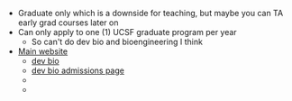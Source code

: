 - Graduate only which is a downside for teaching, but maybe you can TA early grad courses later on
- Can only apply to one (1) UCSF graduate program per year
	- So can't do dev bio and bioengineering I think
- [Main website](https://graduate.ucsf.edu/)
	- [dev bio](https://dscb.ucsf.edu/)
	- [dev bio admissions page](https://dscb.ucsf.edu/admissions)
	-
	-